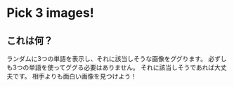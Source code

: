 # Pick 3 images!
## これは何？
ランダムに3つの単語を表示し、それに該当しそうな画像をググります。
必ずしも3つの単語を使ってググる必要はありません。
それに該当しそうであれば大丈夫です。
相手よりも面白い画像を見つけよう！

